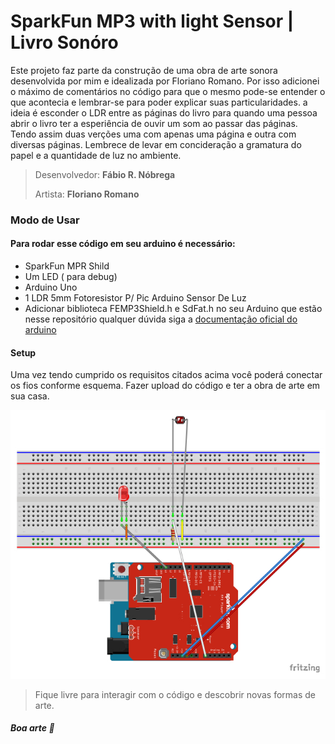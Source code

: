 # SparkFun MP3 with light Sensor |  Livro Sonóro 

Este projeto faz parte da  construção de uma obra de arte sonora desenvolvida por mim e idealizada por Floriano Romano. Por isso adicionei o máximo de comentários no código para que o mesmo pode-se entender o que acontecia e lembrar-se para poder explicar suas particularidades. 
a ideia é esconder o LDR entre as páginas do livro para quando uma pessoa abrir o livro ter a esperiência  de ouvir um som ao passar das páginas. Tendo assim duas verções uma com apenas uma página e outra com diversas páginas. Lembrece de levar em concideração a gramatura do papel e a quantidade de luz no ambiente. 

> Desenvolvedor: **Fábio R. Nóbrega**
> 
> Artista: **Floriano Romano**

### Modo de Usar 

#### Para rodar esse código em seu arduino é necessário: 
+ SparkFun MPR Shild 
+ Um LED ( para debug) 
+ Arduino Uno 
+ 1 LDR 5mm Fotoresistor P/ Pic Arduino Sensor De Luz
+ Adicionar biblioteca FEMP3Shield.h e SdFat.h no seu Arduino que estão nesse repositório qualquer dúvida siga a [documentação oficial do arduino](https://www.arduino.cc/en/guide/libraries#) 

#### Setup 

Uma vez tendo cumprido os requisitos citados acima você poderá conectar os fios conforme esquema. Fazer upload do código e ter a obra de arte em sua casa. 

![esquema arduino](https://raw.githubusercontent.com/FabioRNobrega/SparkFunMP3-with-light-sensor/master/ESQUEMA_LIVRO_SONORO.jpg)

> Fique livre para interagir com o código e descobrir novas formas de arte. 


##### Boa arte 👋


